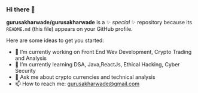 ### Hi there 👋


**gurusakharwade/gurusakharwade** is a ✨ _special_ ✨ repository because its `README.md` (this file) appears on your GitHub profile.

Here are some ideas to get you started:

- 🔭 I’m currently working on Front End Wev Development, Crypto Trading and Analysis
- 🌱 I’m currently learning DSA, Java,ReactJs, Ethical Hacking, Cyber Security
- 💬 Ask me about crypto currencies and technical analysis
- 📫 How to reach me: gurusakharwade@gmail.com
